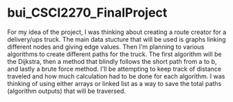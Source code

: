 # bui_CSCI2270_FinalProject

For my idea of the project, I was thinking about creating a route creator for a delivery/ups truck. The main data stucture that will be used is graphs linking different nodes and giving edge values. Then I'm planning to various algorithms to create different paths for the truck. The first algorithm will be the Dijkstra, then a method that blindly follows the short path from a to b, and lastly a brute force method. I'll be attempting to keep track of distance traveled and how much calculation had to be done for each algorithm. I was thinking of using either arrays or linked list as a way to save the total paths (algorithm outputs) that will be traversed.
